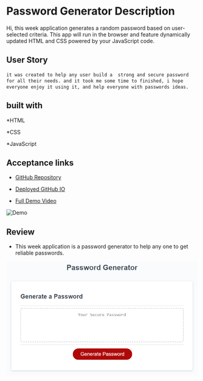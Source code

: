 # Password Generator Description

Hi, this week application generates a random password based on user-selected criteria. This app will run in the browser and feature dynamically updated HTML and CSS powered by your JavaScript code. 


## User Story

```
it was created to help any user build a  strong and secure password for all their needs. and it took me some time to finished, i hope everyone enjoy it using it, and help everyone with passwords ideas.

```


## built with
*HTML

*CSS

*JavaScript


## Acceptance links

 * [GitHub Repository](https://github.com/mejialaguna/password-generator.git)

* [Deployed GitHub IO](https://mejialaguna.github.io/password-generator/)

* [Full Demo Video](https://drive.google.com/file/d/1yz5Lxmq5bnkac0SuaiRSghDEm9VimDwu/view)

![Demo](Assets/gif.gif)



## Review
* This week application is a password generator to help any one to get reliable passwords.

![](Assets/03-javascript-homework-demo.png)